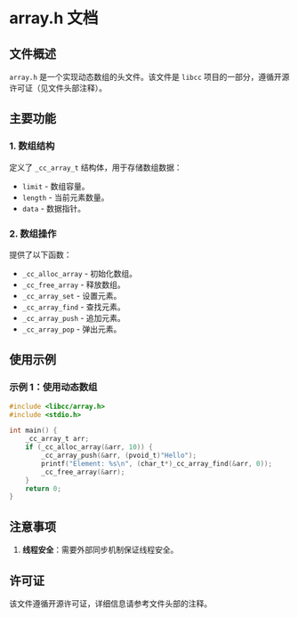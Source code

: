 # array.h 文档

## 文件概述
`array.h` 是一个实现动态数组的头文件。该文件是 `libcc` 项目的一部分，遵循开源许可证（见文件头部注释）。

## 主要功能

### 1. 数组结构
定义了 `_cc_array_t` 结构体，用于存储数组数据：
- `limit` - 数组容量。
- `length` - 当前元素数量。
- `data` - 数据指针。

### 2. 数组操作
提供了以下函数：
- `_cc_alloc_array` - 初始化数组。
- `_cc_free_array` - 释放数组。
- `_cc_array_set` - 设置元素。
- `_cc_array_find` - 查找元素。
- `_cc_array_push` - 追加元素。
- `_cc_array_pop` - 弹出元素。

## 使用示例

### 示例 1：使用动态数组
```c
#include <libcc/array.h>
#include <stdio.h>

int main() {
    _cc_array_t arr;
    if (_cc_alloc_array(&arr, 10)) {
        _cc_array_push(&arr, (pvoid_t)"Hello");
        printf("Element: %s\n", (char_t*)_cc_array_find(&arr, 0));
        _cc_free_array(&arr);
    }
    return 0;
}
```

## 注意事项
1. **线程安全**：需要外部同步机制保证线程安全。

## 许可证
该文件遵循开源许可证，详细信息请参考文件头部的注释。
